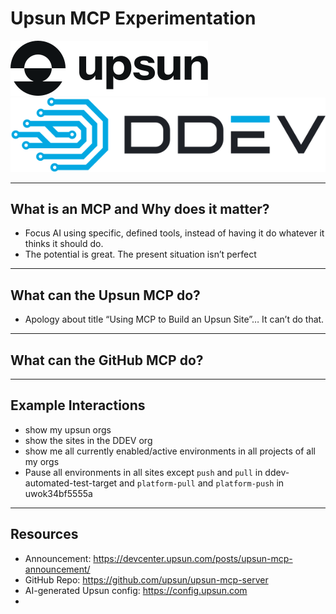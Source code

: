 # **Upsun MCP Experimentation**

<img src="images/upsun.svg" alt="UPSUN Logo" class="upsun-logo">
<img src="images/ddev-logo.svg" alt="DDEV Logo" class="ddev-logo">

---

## What is an MCP and Why does it matter?

- Focus AI using specific, defined tools, instead of having it do whatever it thinks it should do.
- The potential is great. The present situation isn’t perfect

---

## What can the Upsun MCP do?
- Apology about title “Using MCP to Build an Upsun Site”… It can’t do that.

---

## What can the GitHub MCP do?

---

## Example Interactions

- show my upsun orgs
- show the sites in the DDEV org
- show me all currently enabled/active environments in all projects of all my orgs
- Pause all environments in all sites except `push` and `pull` in ddev-automated-test-target and `platform-pull` and `platform-push` in uwok34bf5555a

---

## Resources

- Announcement: https://devcenter.upsun.com/posts/upsun-mcp-announcement/
- GitHub Repo: https://github.com/upsun/upsun-mcp-server
- AI-generated Upsun config: https://config.upsun.com
-

